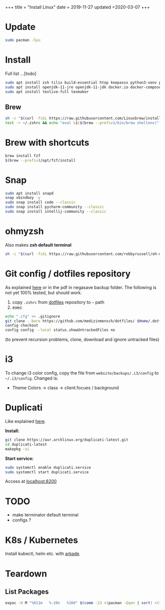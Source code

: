 +++
title = "Install Linux"
date = 2019-11-27
updated =2020-03-07
+++

# Update

```bash
sudo pacman -Syu 
```

# Install
Full list ...[todo]
```bash
sudo apt install zsh tilix build-essential htop keepassx python3-venv python3-pip python-dev python3-dev libevent-dev npm fonts-powerline 
sudo apt install openjdk-11-jre openjdk-11-jdk docker.io docker-compose yarn flameshot
sudo apt install texlive-full texmaker
```

## Brew

```bash
sh -c "$(curl -fsSL https://raw.githubusercontent.com/Linuxbrew/install/master/install.sh)"
test -r ~/.zshrc && echo "eval \$($(brew --prefix)/bin/brew shellenv)" >>~/.zshrc
```

# Brew with shortcuts

```bash
brew install fzf
$(brew --prefix)/opt/fzf/install
```

# Snap

```bash
sudo apt install snapd
snap xbindkey -y
sudo snap install code --classic
sudo snap install pycharm-community --classic
sudo snap install intellij-community --classic
```

# ohmyzsh

Also makes **zsh default terminal**

```bash
sh -c "$(curl -fsSL https://raw.githubusercontent.com/robbyrussell/oh-my-zsh/master/tools/install.sh)"
```

# Git config / dotfiles repository

As explained [here](https://www.atlassian.com/git/tutorials/dotfiles) or in the pdf in negasave backup folder. The following is not yet 100% tested, but should work. 

1. copy `.zshrc` from [dotfiles](https://github.com/medizinmensch/dotfiles/) repository to `~` path
2. exec
```bash
echo ".cfg" >> .gitignore
git clone --bare https://github.com/medizinmensch/dotfiles/ $Home/.dotfiles
config checkout
config config --local status.showUntrackedFiles no
```

(to prevent recursion problems, clone, download and ignore untracked files)

# i3
To change i3 color config, copy the file from `website/backups/.i3/config` to `~/.i3/config`. Changed is:

* Theme Colors -> class -> client.focues / background

# Duplicati
Like explained [here](https://xo.tc/installing-duplicati-on-an-arch-linux-laptop.html). 

**Install:**

```bash
git clone https://aur.archlinux.org/duplicati-latest.git
cd duplicati-latest
makepkg -si
```

**Start service:**

```bash
sudo systemctl enable duplicati.service
sudo systemctl start duplicati.service
```
Access at [localhost:8200](http://localhost:8200)

# TODO

- make terminator default terminal
- configs ?

# K8s / Kubernetes

Install kubectl, helm etc. with [arkade](https://github.com/alexellis/arkade). 

# Teardown

## List Packages
```bash
expac -H M "%011m	%-20n	%10d" $(comm -23 <(pacman -Qqen | sort) <({ pacman -Qqg base-devel; expac -l n %E base; } | sort | uniq)) | sort -n
```
